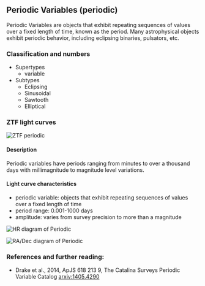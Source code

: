 ## Periodic Variables (periodic)
Periodic Variables are objects that exhibit repeating sequences of values over a fixed length of time, known as the period.
Many astrophysical objects exhibit periodic behavior, including eclipsing binaries, pulsators, etc.

### Classification and numbers
- Supertypes
  - variable
- Subtypes
  - Eclipsing
  - Sinusoidal
  - Sawtooth
  - Elliptical

### ZTF light curves
![ZTF periodic](data/periodic.png)

#### Description
Periodic variables have periods ranging from minutes to over a thousand days with millimagnitude to magnitude level variations.

#### Light curve characteristics
- periodic variable: objects that exhibit repeating sequences of values over a fixed length of time
- period range: 0.001-1000 days
- amplitude: varies from survey precision to more than a magnitude

![HR diagram of Periodic](data/hr__periodic.png)

![RA/Dec diagram of Periodic](data/radec__periodic.png)

### References and further reading:
- Drake et al., 2014, ApJS 618 213 9, The Catalina Surveys Periodic Variable Catalog [arxiv:1405.4290](https://arxiv.org/pdf/1405.4290.pdf)
